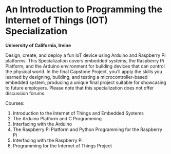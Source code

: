 # An Introduction to Programming the Internet of Things (IOT) Specialization
__University of California, Irvine__

Design, create, and deploy a fun IoT device using Arduino and Raspberry Pi platforms.
This Specialization covers embedded systems, the Raspberry Pi Platform, and the Arduino environment for building devices that can control the physical world. In the final Capstone Project, you’ll apply the skills you learned by designing, building, and testing a microcontroller-based embedded system, producing a unique final project suitable for showcasing to future employers. Please note that this specialization does not offer discussion forums.

Courses:

1. Introduction to the Internet of Things and Embedded Systems
2. The Arduino Platform and C Programming
3. Interfacing with the Arduino
4. The Raspberry Pi Platform and Python Programming for the Raspberry Pi
5. Interfacing with the Raspberry Pi
6. Programming for the Internet of Things Project
